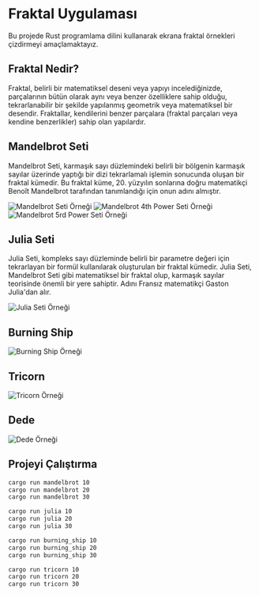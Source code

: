 # Fraktal Uygulaması

Bu projede Rust programlama dilini kullanarak ekrana fraktal örnekleri çizdirmeyi amaçlamaktayız.

## Fraktal Nedir?

Fraktal, belirli bir matematiksel deseni veya yapıyı incelediğinizde, parçalarının bütün olarak aynı veya benzer özelliklere sahip olduğu, tekrarlanabilir bir şekilde yapılanmış geometrik veya matematiksel bir desendir. Fraktallar, kendilerini benzer parçalara (fraktal parçaları veya kendine benzerlikler) sahip olan yapılardır.

## Mandelbrot Seti

Mandelbrot Seti, karmaşık sayı düzlemindeki belirli bir bölgenin karmaşık sayılar üzerinde yaptığı bir dizi tekrarlamalı işlemin sonucunda oluşan bir fraktal kümedir. Bu fraktal küme, 20. yüzyılın sonlarına doğru matematikçi Benoît Mandelbrot tarafından tanımlandığı için onun adını almıştır.

![Mandelbrot Seti Örneği](/images/mandelbrot/30.png)
![Mandelbrot 4th Power Seti Örneği](/images/mandelbrot_4th/30.png)
![Mandelbrot 5rd Power Seti Örneği](/images/mandelbrot_5rd/30.png)

## Julia Seti

Julia Seti, kompleks sayı düzleminde belirli bir parametre değeri için tekrarlayan bir formül kullanılarak oluşturulan bir fraktal kümedir. Julia Seti, Mandelbrot Seti gibi matematiksel bir fraktal olup, karmaşık sayılar teorisinde önemli bir yere sahiptir. Adını Fransız matematikçi Gaston Julia'dan alır.

![Julia Seti Örneği](/images/julia/30.png)

## Burning Ship

![Burning Ship Örneği](/images/burning_ship/30.png)

## Tricorn

![Tricorn Örneği](/images/tricorn/30.png)

## Dede

![Dede Örneği](/images/dede/30.png)

## Projeyi Çalıştırma

```bash
cargo run mandelbrot 10
cargo run mandelbrot 20
cargo run mandelbrot 30

cargo run julia 10
cargo run julia 20
cargo run julia 30

cargo run burning_ship 10
cargo run burning_ship 20
cargo run burning_ship 30

cargo run tricorn 10
cargo run tricorn 20
cargo run tricorn 30
```
